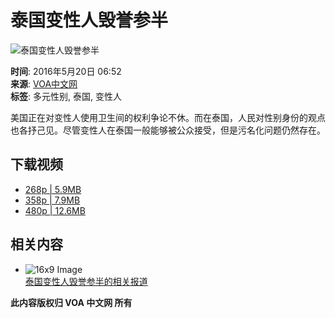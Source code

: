 # 泰国变性人毁誉参半

![泰国变性人毁誉参半](https://gdb.voanews.com/d84af334-85fe-4dc5-b612-a2250ab36252_tv_b1_w1023_r1.jpg)

**时间**: 2016年5月20日 06:52  
**来源**: [VOA中文网](https://www.voachinese.com/a/transgender-thailand-20160519/3337871.html)  
**标签**: 多元性别, 泰国, 变性人

美国正在对变性人使用卫生间的权利争论不休。而在泰国，人民对性别身份的观点也各抒己见。尽管变性人在泰国一般能够被公众接受，但是污名化问题仍然存在。

## 下载视频

-   [268p | 5.9MB](https://voa-video-ns.akamaized.net/pangeavideo/2016/05/d/d8/d84af334-85fe-4dc5-b612-a2250ab36252_mobile.mp4?download=1)
-   [358p | 7.9MB](https://voa-video-ns.akamaized.net/pangeavideo/2016/05/d/d8/d84af334-85fe-4dc5-b612-a2250ab36252.mp4?download=1)
-   [480p | 12.6MB](https://voa-video-ns.akamaized.net/pangeavideo/2016/05/d/d8/d84af334-85fe-4dc5-b612-a2250ab36252_hq.mp4?download=1)

## 相关内容

-   ![16x9 Image](https://gdb.voanews.com/d84af334-85fe-4dc5-b612-a2250ab36252_tv_b1_w100_r1.jpg)  
    [泰国变性人毁誉参半的相关报道](https://www.voachinese.com/a/transgender-thailand-20160519/3337871.html)

**此内容版权归 VOA 中文网 所有**
<!-- tcd_original_link https://www.voachinese.com/a/transgender-thailand-20160519/3337871.html -->
